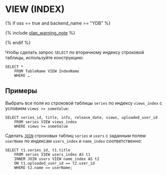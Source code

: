 # VIEW (INDEX)

{% if oss == true and backend_name == "YDB" %}

{% include [olap_warning_note](../../../../../_includes/not_allow_for_olap_note.md) %}

{% endif %}

Чтобы сделать запрос `SELECT` по вторичному индексу строковой таблицы, используйте конструкцию:

```yql
SELECT *
    FROM TableName VIEW IndexName
    WHERE …
```

## Примеры

Выбрать все поля из строковой таблицы `series` по индексу `views_index` с условием `views >= someValue`:

```yql
SELECT series_id, title, info, release_date, views, uploaded_user_id
    FROM series VIEW views_index
    WHERE views >= someValue
```

Сделать [`JOIN`](../../join.md) строковых таблиц `series` и `users` c заданным полем `userName` по индексам `users_index` и `name_index` соответственно:

```yql
SELECT t1.series_id, t1.title
    FROM series VIEW users_index AS t1
    INNER JOIN users VIEW name_index AS t2
    ON t1.uploaded_user_id == t2.user_id
    WHERE t2.name == userName;
```
